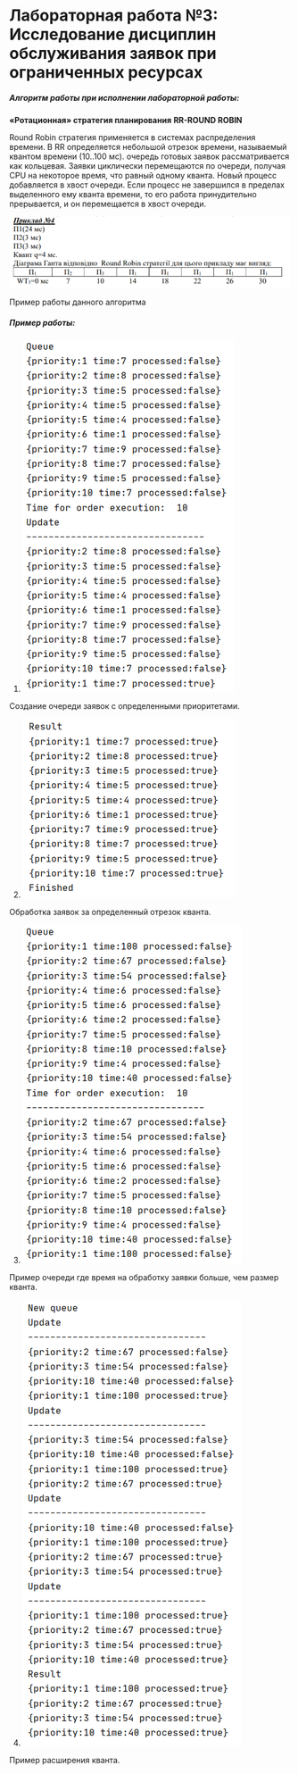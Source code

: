 # Лабораторная работа №3: Исследование дисциплин обслуживания заявок при ограниченных ресурсах

##### Алгоритм работы при исполнении лабораторной работы: 
**«Ротационная» стратегия планирования**
**RR-ROUND ROBIN**

Round Robin стратегия применяется в системах распределения времени. В RR
определяется небольшой отрезок времени, называемый квантом времени (10..100 мс). очередь
готовых заявок рассматривается как кольцевая. Заявки циклически перемещаются по очереди,
получая CPU на некоторое время, что равный одному кванта. Новый процесс добавляется в
хвост очереди. Если процесс не завершился в пределах выделенного ему кванта времени, то
его работа принудительно прерывается, и он перемещается в хвост очереди.

![Пример работы алгоритма](Images/1.png)

Пример работы данного алгоритма
##### Пример работы:

1) ![Создание очереди заявок с определенными приоритетами.](Images/2.png)

Создание очереди заявок с определенными приоритетами.

2) ![Обработка заявок за определенный отрезок кванта.](Images/3.png)

Обработка заявок за определенный отрезок кванта.

3) ![Пример очереди где время на обработку заявки больше, чем размер кванта.](Images/4.png)

Пример очереди где время на обработку заявки больше, чем размер кванта.

4) ![Пример расширения кванта.](Images/5.png)

Пример расширения кванта.

